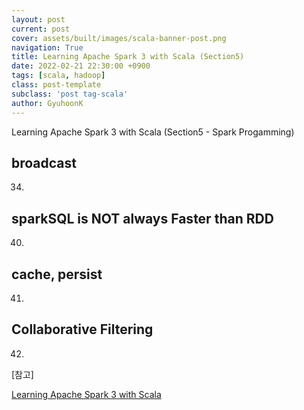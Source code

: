 ```yaml
---
layout: post
current: post
cover: assets/built/images/scala-banner-post.png
navigation: True
title: Learning Apache Spark 3 with Scala (Section5)
date: 2022-02-21 22:30:00 +0900
tags: [scala, hadoop]
class: post-template
subclass: 'post tag-scala'
author: GyuhoonK
---
```


Learning Apache Spark 3 with Scala (Section5 - Spark Progamming)

## broadcast

34.

## sparkSQL is NOT always Faster than RDD

40.

## cache, persist

41.

## Collaborative Filtering

42.

[참고]

[Learning Apache Spark 3 with Scala](https://www.udemy.com/course/best-scala-apache-spark/)

